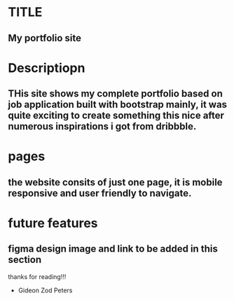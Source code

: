 # TITLE
My portfolio site
---
# Descriptiopn
THis site shows my complete portfolio based on job application built with bootstrap mainly, it was quite exciting to create something this nice after numerous inspirations i got from dribbble.
---
# pages
the website consits of just one page, it is mobile responsive and user friendly to navigate.
---
# future features
figma design image and link to be added in this section
---

thanks for reading!!!

- Gideon Zod Peters